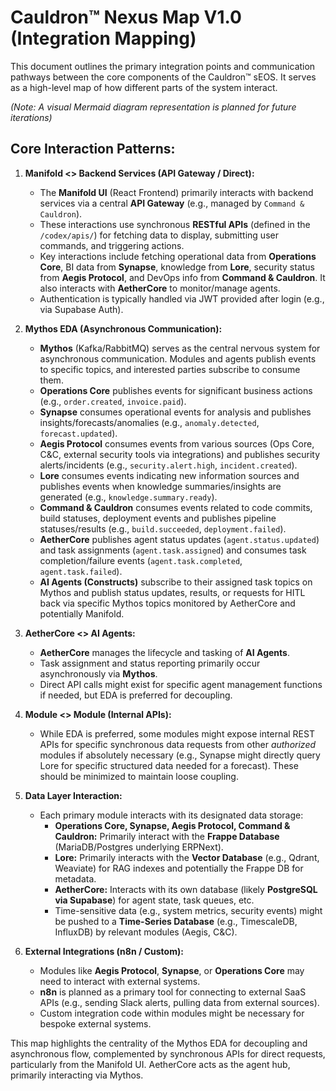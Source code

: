# Cauldron™ Nexus Map V1.0 (Integration Mapping)

This document outlines the primary integration points and communication pathways between the core components of the Cauldron™ sEOS. It serves as a high-level map of how different parts of the system interact.

*(Note: A visual Mermaid diagram representation is planned for future iterations)*

## Core Interaction Patterns:

1.  **Manifold <> Backend Services (API Gateway / Direct):**
    *   The **Manifold UI** (React Frontend) primarily interacts with backend services via a central **API Gateway** (e.g., managed by `Command & Cauldron`).
    *   These interactions use synchronous **RESTful APIs** (defined in the `/codex/apis/`) for fetching data to display, submitting user commands, and triggering actions.
    *   Key interactions include fetching operational data from **Operations Core**, BI data from **Synapse**, knowledge from **Lore**, security status from **Aegis Protocol**, and DevOps info from **Command & Cauldron**. It also interacts with **AetherCore** to monitor/manage agents.
    *   Authentication is typically handled via JWT provided after login (e.g., via Supabase Auth).

2.  **Mythos EDA (Asynchronous Communication):**
    *   **Mythos** (Kafka/RabbitMQ) serves as the central nervous system for asynchronous communication. Modules and agents publish events to specific topics, and interested parties subscribe to consume them.
    *   **Operations Core** publishes events for significant business actions (e.g., `order.created`, `invoice.paid`).
    *   **Synapse** consumes operational events for analysis and publishes insights/forecasts/anomalies (e.g., `anomaly.detected`, `forecast.updated`).
    *   **Aegis Protocol** consumes events from various sources (Ops Core, C&C, external security tools via integrations) and publishes security alerts/incidents (e.g., `security.alert.high`, `incident.created`).
    *   **Lore** consumes events indicating new information sources and publishes events when knowledge summaries/insights are generated (e.g., `knowledge.summary.ready`).
    *   **Command & Cauldron** consumes events related to code commits, build statuses, deployment events and publishes pipeline statuses/results (e.g., `build.succeeded`, `deployment.failed`).
    *   **AetherCore** publishes agent status updates (`agent.status.updated`) and task assignments (`agent.task.assigned`) and consumes task completion/failure events (`agent.task.completed`, `agent.task.failed`).
    *   **AI Agents (Constructs)** subscribe to their assigned task topics on Mythos and publish status updates, results, or requests for HITL back via specific Mythos topics monitored by AetherCore and potentially Manifold.

3.  **AetherCore <> AI Agents:**
    *   **AetherCore** manages the lifecycle and tasking of **AI Agents**.
    *   Task assignment and status reporting primarily occur asynchronously via **Mythos**.
    *   Direct API calls might exist for specific agent management functions if needed, but EDA is preferred for decoupling.

4.  **Module <> Module (Internal APIs):**
    *   While EDA is preferred, some modules might expose internal REST APIs for specific synchronous data requests from other *authorized* modules if absolutely necessary (e.g., Synapse might directly query Lore for specific structured data needed for a forecast). These should be minimized to maintain loose coupling.

5.  **Data Layer Interaction:**
    *   Each primary module interacts with its designated data storage:
        *   **Operations Core, Synapse, Aegis Protocol, Command & Cauldron:** Primarily interact with the **Frappe Database** (MariaDB/Postgres underlying ERPNext).
        *   **Lore:** Primarily interacts with the **Vector Database** (e.g., Qdrant, Weaviate) for RAG indexes and potentially the Frappe DB for metadata.
        *   **AetherCore:** Interacts with its own database (likely **PostgreSQL via Supabase**) for agent state, task queues, etc.
        *   Time-sensitive data (e.g., system metrics, security events) might be pushed to a **Time-Series Database** (e.g., TimescaleDB, InfluxDB) by relevant modules (Aegis, C&C).

6.  **External Integrations (n8n / Custom):**
    *   Modules like **Aegis Protocol**, **Synapse**, or **Operations Core** may need to interact with external systems.
    *   **n8n** is planned as a primary tool for connecting to external SaaS APIs (e.g., sending Slack alerts, pulling data from external sources).
    *   Custom integration code within modules might be necessary for bespoke external systems.

This map highlights the centrality of the Mythos EDA for decoupling and asynchronous flow, complemented by synchronous APIs for direct requests, particularly from the Manifold UI. AetherCore acts as the agent hub, primarily interacting via Mythos.